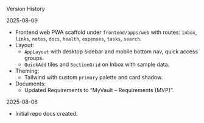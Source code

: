 Version History

2025-08-09
- Frontend web PWA scaffold under `frontend/apps/web` with routes: `inbox`, `links`, `notes`, `docs`, `health`, `expenses`, `tasks`, `search`.
- Layout:
  - `AppLayout` with desktop sidebar and mobile bottom nav, quick access groups.
  - `QuickAdd` tiles and `SectionGrid` on Inbox with sample data.
- Theming:
  - Tailwind with custom `primary` palette and card shadow.
- Documents:
  - Updated Requirements to “MyVault – Requirements (MVP)”.

2025-08-06
- Initial repo docs created.


